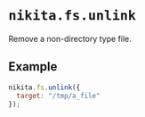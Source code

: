 
# `nikita.fs.unlink`

Remove a non-directory type file.

## Example

```js
nikita.fs.unlink({
  target: "/tmp/a_file"
});
```
